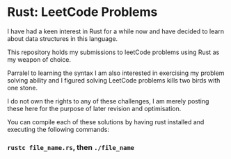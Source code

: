 # Rust: LeetCode Problems

I have had a keen interest in Rust for a while now and have decided to learn about data structures in this language.

This repository holds my submissions to leetCode problems using Rust as my weapon of choice.

Parralel to learning the syntax I am also interested in exercising my problem solving ability and I figured
solving LeetCode problems kills two birds with one stone.

I do not own the rights to any of these challenges, I am merely posting these here for the purpose of later revision
and optimisation.

You can compile each of these solutions by having rust installed and executing the following commands:

### `rustc file_name.rs`, then `./file_name`
